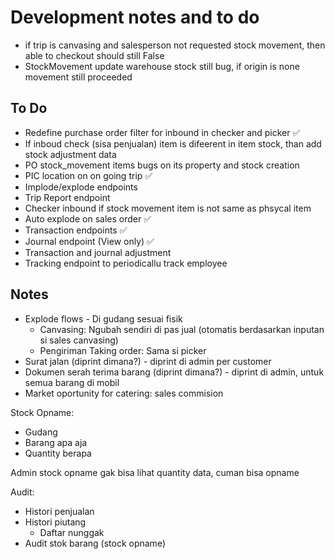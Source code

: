 # Development notes and to do

- if trip is canvasing and salesperson not requested stock movement, then able to checkout should still False
- StockMovement update warehouse stock still bug, if origin is none movement still proceeded

## To Do

- Redefine purchase order filter for inbound in checker and picker ✅
- If inboud check (sisa penjualan) item is difeerent in item stock, than add stock adjustment data
- PO stock_movement items bugs on its property and stock creation
- PIC location on on going trip ✅
- Implode/explode endpoints
- Trip Report endpoint
- Checker inbound if stock movement item is not same as phsycal item
- Auto explode on sales order ✅
- Transaction endpoints ✅
- Journal endpoint (View only) ✅
- Transaction and journal adjustment
- Tracking endpoint to periodicallu track employee

## Notes

- Explode flows - Di gudang sesuai fisik
  - Canvasing: Ngubah sendiri di pas jual (otomatis berdasarkan inputan si sales canvasing)
  - Pengiriman Taking order: Sama si picker
- Surat jalan (diprint dimana?) - diprint di admin per customer
- Dokumen serah terima barang (diprint dimana?) - diprint di admin, untuk semua barang di mobil
- Market oportunity for catering: sales commision

Stock Opname:
- Gudang
- Barang apa aja
- Quantity berapa

Admin stock opname gak bisa lihat quantity data, cuman bisa opname

Audit:
- Histori penjualan
- Histori piutang
  - Daftar nunggak
- Audit stok barang (stock opname)


